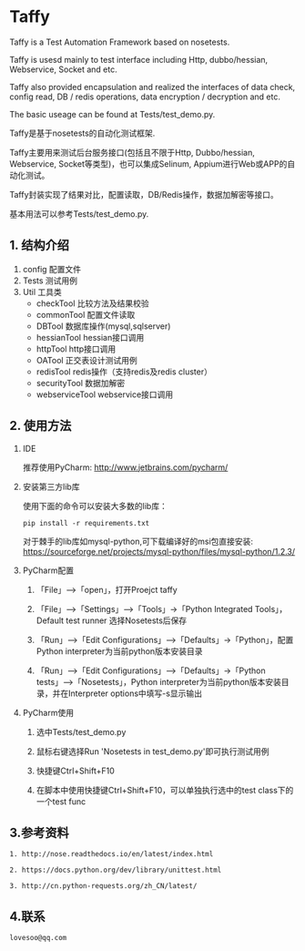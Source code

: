 # Taffy

Taffy is a Test Automation Framework based on nosetests.

Taffy is usesd mainly to test interface including Http, dubbo/hessian, Webservice, Socket and etc.

Taffy also provided encapsulation and realized the interfaces of data check, config read, DB / redis operations, data encryption / decryption and etc.

The basic useage can be found at Tests/test_demo.py.

Taffy是基于nosetests的自动化测试框架.

Taffy主要用来测试后台服务接口(包括且不限于Http, Dubbo/hessian, Webservice, Socket等类型)，也可以集成Selinum, Appium进行Web或APP的自动化测试。

Taffy封装实现了结果对比，配置读取，DB/Redis操作，数据加解密等接口。

基本用法可以参考Tests/test_demo.py.


## 1. 结构介绍
1) config 配置文件
2) Tests 测试用例
3) Util 工具类
    - checkTool 比较方法及结果校验
    - commonTool    配置文件读取
    - DBTool    数据库操作(mysql,sqlserver)
    - hessianTool   hessian接口调用
    - httpTool  http接口调用
    - OATool    正交表设计测试用例
    - redisTool redis操作（支持redis及redis cluster）
    - securityTool  数据加解密
    - webserviceTool    webservice接口调用

## 2. 使用方法
1) IDE

    推荐使用PyCharm: http://www.jetbrains.com/pycharm/

2) 安装第三方lib库

    使用下面的命令可以安装大多数的lib库：

    ```
    pip install -r requirements.txt
    ```

    对于棘手的lib库如mysql-python,可下载编译好的msi包直接安装: https://sourceforge.net/projects/mysql-python/files/mysql-python/1.2.3/

3) PyCharm配置

    1) 「File」–>「open」，打开Proejct taffy

    2) 「File」–>「Settings」–>「Tools」->「Python Integrated Tools」，Default test runner 选择Nosetests后保存

    3) 「Run」–>「Edit Configurations」–>「Defaults」->「Python」，配置Python interpreter为当前python版本安装目录

    4)  「Run」–>「Edit Configurations」–>「Defaults」->「Python tests」–>「Nosetests」，Python interpreter为当前python版本安装目录，并在Interpreter options中填写-s显示输出

4) PyCharm使用

    1) 选中Tests/test_demo.py

    2) 鼠标右键选择Run 'Nosetests in test_demo.py'即可执行测试用例

    3) 快捷键Ctrl+Shift+F10

    4) 在脚本中使用快捷键Ctrl+Shift+F10，可以单独执行选中的test class下的一个test func


## 3.参考资料

    1. http://nose.readthedocs.io/en/latest/index.html

    2. https://docs.python.org/dev/library/unittest.html

    3. http://cn.python-requests.org/zh_CN/latest/


## 4.联系

    lovesoo@qq.com